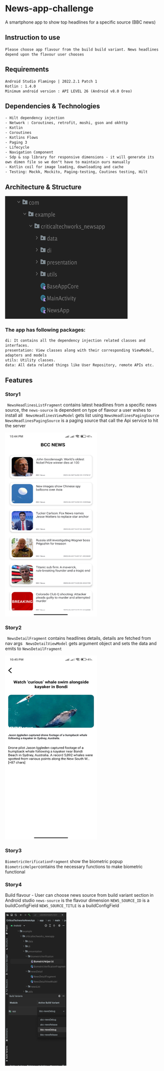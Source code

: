 # News-app-challenge
A smartphone app to show top headlines for a specific source (BBC news)


## Instruction to use

```
Please choose app flavour from the build build variant. News headlines depend upon the flavour user chooses
```

## Requirements

```
Android Studio Flamingo | 2022.2.1 Patch 1
Kotlin : 1.4.0 
Minimum android version : API LEVEL 26 (Android v8.0 Oreo) 
```

## Dependencies & Technologies

```
- Hilt dependency injection
- Network : Coroutines, retrofit, moshi, gson and okhttp
- Kotlin
- Coroutines
- Kotlins Flows
- Paging 3
- Lifecycle
- Navigation Component
- Sdp & ssp library for responsive dimensions - it will generate its own dimen file so we don"t have to maintain ours manually
- Kotlin coil for image loading, downloading and cache
- Testing: Mockk, Mockito, Paging-testing, Coutines testing, Hilt
```

## Architecture & Structure
<img src="https://github.com/hashir1296/news-app-challenge/blob/293d1fbfd4694a965f0946b92dbb26179a8496fd/Screenshots/Package%20structure.png" width = "400" height = "400"/>


### The app has following packages:

```
di: It contains all the dependency injection related classes and interfaces.
presentation: View classes along with their corresponding ViewModel, adapters and models
utils: Utility classes.
data: All data related things like User Repository, remote APIs etc.
```


## Features

### Story1
` NewsHeadlinesListFragment` contains latest headlines from a specific news source, the ` news-source ` is dependent on type of flavour a user wshes to install all
` NewsHeadlinesViewModel` gets list using ` NewsHeadlinesPagingSource ` 
` NewsHeadlinesPagingSource` is a paging source that call the Api service to hit the server
<p>
 <img src="https://github.com/hashir1296/news-app-challenge/blob/4094baf5e5af74ec54707bcde251a7e330f44a7a/Screenshots/Screenshot_3.jpg" width = "300" height = "600"/> 
</p>

### Story2
` NewsDetailFragment` contains headlines details, details are fetched from nav args
` NewsDetailViewModel` gets argument object and sets the data and emits to  `NewsDetailFragment` 
<p float="middle">
<img src="https://github.com/hashir1296/news-app-challenge/blob/dfdfc49d66633548a64a0b245ed7aa5eb71d57e5/Screenshots/Screenshot_2.jpg" width = "300" height = "600"/>  
</p>


### Story3
`BiometricVerificationFragment` show the biometric popup
`BiometricHelper`contains the necessary functions to make biometric functional

### Story4
Build flavour - User can choose news source from build variant section in Android studio
`news-source` is the flavour dimension 
`NEWS_SOURCE_ID` is a buildConfigField
`NEWS_SOURCE_TITLE` is a buildConfigField

<p float="middle">
<img src="https://github.com/hashir1296/news-app-challenge/blob/a63619a15e6a60298ee106a7a1ecdcd4c5af14c2/Screenshots/Screenshot%202023-06-27%20at%2011.15.14%20PM.png" width = "200" height = "500"/>  
</p>
